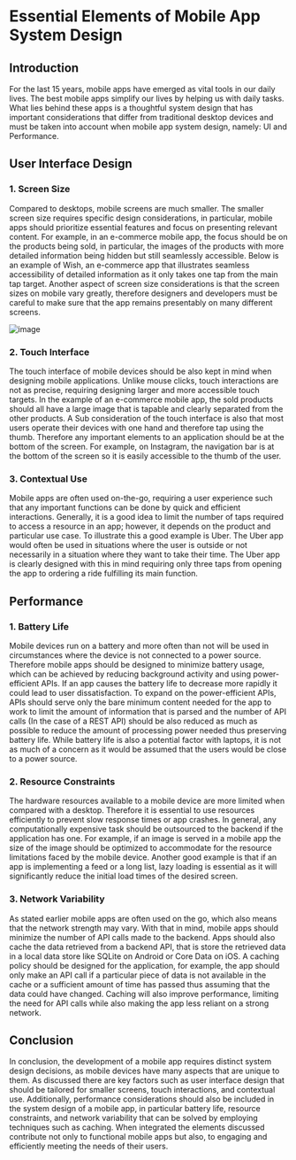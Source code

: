 # Essential Elements of Mobile App System Design

## Introduction
For the last 15 years, mobile apps have emerged as vital tools in our daily lives. The best mobile apps simplify our lives by helping us with daily tasks. What lies behind these apps is a thoughtful system design that has important considerations that differ from traditional desktop devices and must be taken into account when mobile app system design, namely: UI and Performance.


## User Interface Design

### 1. Screen Size
Compared to desktops, mobile screens are much smaller. The smaller screen size requires specific design considerations, in particular, mobile apps should prioritize essential features and focus on presenting relevant content. For example, in an e-commerce mobile app, the focus should be on the products being sold, in particular, the images of the products with more detailed information being hidden but still seamlessly accessible. Below is an example of Wish, an e-commerce app that illustrates seamless accessibility of detailed information as it only takes one tap from the main tap target. Another aspect of screen size considerations is that the screen sizes on mobile vary greatly, therefore designers and developers must be careful to make sure that the app remains presentably on many different screens.

![image](https://github.com/OrbitalVitamin/learning-software-engineering.github.io/assets/68557625/6c0444d2-4ea4-4d0d-93a0-162ebd6d19b4)

### 2. Touch Interface
The touch interface of mobile devices should be also kept in mind when designing mobile applications. Unlike mouse clicks, touch interactions are not as precise, requiring designing larger and more accessible touch targets. In the example of an e-commerce mobile app, the sold products should all have a large image that is tapable and clearly separated from the other products. A Sub consideration of the touch interface is also that most users operate their devices with one hand and therefore tap using the thumb. Therefore any important elements to an application should be at the bottom of the screen. For example, on Instagram, the navigation bar is at the bottom of the screen so it is easily accessible to the thumb of the user.



### 3. Contextual Use
Mobile apps are often used on-the-go, requiring a user experience such that any important functions can be done by quick and efficient interactions. Generally, it is a good idea to limit the number of taps required to access a resource in an app; however, it depends on the product and particular use case. To illustrate this a good example is Uber. The Uber app would often be used in situations where the user is outside or not necessarily in a situation where they want to take their time. The Uber app is clearly designed with this in mind requiring only three taps from opening the app to ordering a ride fulfilling its main function. 



## Performance 

### 1. Battery Life 
Mobile devices run on a battery and more often than not will be used in circumstances where the device is not connected to a power source. Therefore mobile apps should be designed to minimize battery usage, which can be achieved by reducing background activity and using power-efficient APIs. If an app causes the battery life to decrease more rapidly it could lead to user dissatisfaction. To expand on the power-efficient APIs, APIs should serve only the bare minimum content needed for the app to work to limit the amount of information that is parsed and the number of API calls (In the case of a REST API) should be also reduced as much as possible to reduce the amount of processing power needed thus preserving battery life. While battery life is also a potential factor with laptops, it is not as much of a concern as it would be assumed that the users would be close to a power source.

### 2. Resource Constraints 
The hardware resources available to a mobile device are more limited when compared with a desktop. Therefore it is essential to use resources efficiently to prevent slow response times or app crashes. In general, any computationally expensive task should be outsourced to the backend if the application has one. For example, if an image is served in a mobile app the size of the image should be optimized to accommodate for the resource limitations faced by the mobile device. Another good example is that if an app is implementing a feed or a long list, lazy loading is essential as it will significantly reduce the initial load times of the desired screen.

### 3. Network Variability
As stated earlier mobile apps are often used on the go, which also means that the network strength may vary. With that in mind, mobile apps should minimize the number of API calls made to the backend. Apps should also cache the data retrieved from a backend API, that is store the retrieved data in a local data store like SQLite on Android or Core Data on iOS. A caching policy should be designed for the application, for example, the app should only make an API call if a particular piece of data is not available in the cache or a sufficient amount of time has passed thus assuming that the data could have changed. Caching will also improve performance, limiting the need for API calls while also making the app less reliant on a strong network.


## Conclusion
In conclusion, the development of a mobile app requires distinct system design decisions, as mobile devices have many aspects that are unique to them. As discussed there are key factors such as user interface design that should be tailored for smaller screens, touch interactions, and contextual use. Additionally, performance considerations should also be included in the system design of a mobile app, in particular battery life, resource constraints, and network variability that can be solved by employing techniques such as caching. When integrated the elements discussed contribute not only to functional mobile apps but also, to engaging and efficiently meeting the needs of their users. 
